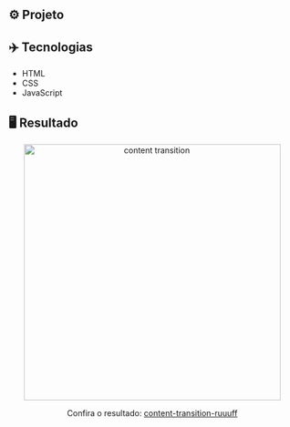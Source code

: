 ## ⚙️ Projeto


## ✈️ Tecnologias
- HTML
- CSS
- JavaScript

## 🖥️ Resultado
<div align="center">
  <img alt="content transition" src="https://i.imgur.com/RQ88Hm1.png" width="450px"> 
  <p>Confira o resultado: <a href="https://content-transition-ruuuff.netlify.app">content-transition-ruuuff</a></p>
</div>